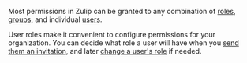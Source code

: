 Most permissions in Zulip can be granted to any combination of
[roles](/help/roles-and-permissions), [groups](/help/user-groups), and
individual [users](/help/manage-a-user).

User roles make it convenient to configure permissions for your organization.
You can decide what role a user will have when you [send them an
invitation](/help/invite-new-users), and later [change a user's
role](/help/user-roles#change-a-users-role) if needed.
